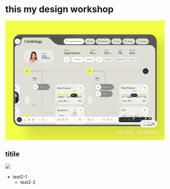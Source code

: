 # this my design workshop 
![](test.JPG)
## titile
![](https://central.github.com/deployments/desktop/desktop/latest/darwin)
* test2-1
  * test2-2
